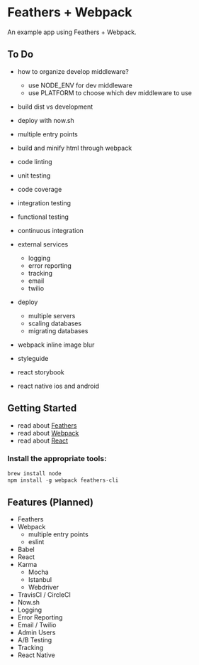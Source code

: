 # Feathers + Webpack

An example app using Feathers + Webpack.

## To Do

- how to organize develop middleware?
  - use NODE_ENV for dev middleware
  - use PLATFORM to choose which dev middleware to use
- build dist vs development
- deploy with now.sh

- multiple entry points
- build and minify html through webpack

- code linting
- unit testing
- code coverage
- integration testing
- functional testing
- continuous integration

- external services
  - logging
  - error reporting
  - tracking
  - email
  - twilio
- deploy
  - multiple servers
  - scaling databases
  - migrating databases

- webpack inline image blur
- styleguide
- react storybook
- react native ios and android

## Getting Started

- read about [Feathers](http://docs.feathersjs.com/)
- read about [Webpack](https://webpack.github.io/docs)
- read about [React](https://facebook.github.io/react/docs)

### Install the appropriate tools:

```js
brew install node
npm install -g webpack feathers-cli
```

## Features (Planned)

- Feathers
- Webpack
  - multiple entry points
  - eslint
- Babel
- React
- Karma
  - Mocha
  - Istanbul
  - Webdriver
- TravisCI / CircleCI
- Now.sh
- Logging
- Error Reporting
- Email / Twilio
- Admin Users
- A/B Testing
- Tracking
- React Native
